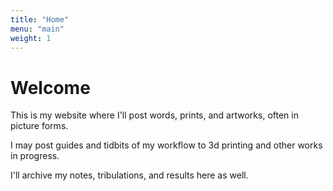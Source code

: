 ```yaml
---
title: "Home"
menu: "main"
weight: 1
---
```


# Welcome

This is my website where I'll post words, prints, and artworks, often in picture forms. 

I may post guides and tidbits of my workflow to 3d printing and other works in progress. 

I'll archive my notes, tribulations, and results here as well. 



